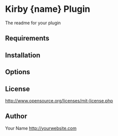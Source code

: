 # Kirby {name} Plugin

The readme for your plugin

## Requirements

## Installation

## Options

## License

<http://www.opensource.org/licenses/mit-license.php>

## Author

Your Name <http://yourwebsite.com>